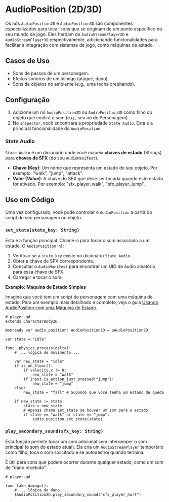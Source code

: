 # AudioPosition (2D/3D)

Os nós `AudioPosition2D` e `AudioPosition3D` são componentes especializados para tocar sons que se originam de um ponto específico no seu mundo de jogo. Eles herdam de `AudioStreamPlayer2D` e `AudioStreamPlayer3D` respectivamente, adicionando funcionalidades para facilitar a integração com sistemas de jogo, como máquinas de estado.

## Casos de Uso

- Sons de passos de um personagem.
- Efeitos sonoros de um inimigo (ataque, dano).
- Sons de objetos no ambiente (e.g., uma tocha crepitando).

## Configuração

1.  Adicione um nó `AudioPosition2D` ou `AudioPosition3D` como filho do objeto que emitirá o som (e.g., seu nó de Personagem).
2.  No `Inspector`, você encontrará a propriedade `State Audio`. Esta é a principal funcionalidade do `AudioPosition`.

### State Audio

`State Audio` é um dicionário onde você mapeia **chaves de estado** (Strings) para **chaves de SFX** (do seu `AudioManifest`).

- **Chave (Key)**: Um nome que representa um estado do seu objeto. Por exemplo: "walk", "jump", "attack".
- **Valor (Value)**: A chave do SFX que deve ser tocada quando este estado for ativado. Por exemplo: "sfx_player_walk", "sfx_player_jump".

## Uso em Código

Uma vez configurado, você pode controlar o `AudioPosition` a partir do script do seu personagem ou objeto.

### `set_state(state_key: String)`

Esta é a função principal. Chame-a para tocar o som associado a um estado. O `AudioPosition` irá:
1.  Verificar se a `state_key` existe no dicionário `State Audio`.
2.  Obter a chave de SFX correspondente.
3.  Consultar o `AudioManifest` para encontrar um UID de áudio aleatório para essa chave de SFX.
4.  Carregar e tocar o som.

**Exemplo: Máquina de Estado Simples**

Imagine que você tem um script de personagem com uma máquina de estado. Para um exemplo mais detalhado e completo, veja o guia [Usando AudioPosition com uma Máquina de Estado](./StateMachineIntegration.md).

```gdscript
# player.gd
extends CharacterBody2D

@onready var audio_position: AudioPosition2D = $AudioPosition2D

var state = "idle"

func _physics_process(delta):
    # ... lógica de movimento ...

    var new_state = "idle"
    if is_on_floor():
        if velocity.x != 0:
            new_state = "walk"
        if Input.is_action_just_pressed("jump"):
            new_state = "jump"
    else:
        new_state = "fall" # Supondo que você tenha um estado de queda

    if new_state != state:
        state = new_state
        # Apenas chama set_state se houver um som para o estado
        if state == "walk" or state == "jump":
            audio_position.set_state(state)
```

### `play_secondary_sound(sfx_key: String)`

Esta função permite tocar um som adicional sem interromper o som principal (o som do estado atual). Ela cria um `AudioStreamPlayer` temporário como filho, toca o som solicitado e se autodestrói quando termina.

É útil para sons que podem ocorrer durante qualquer estado, como um som de "dano recebido".

```gdscript
# player.gd

func take_damage():
    # ... lógica de dano ...
    $AudioPosition2D.play_secondary_sound("sfx_player_hurt")
```
